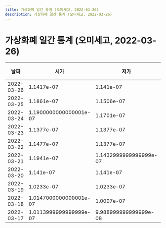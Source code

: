 ```yaml
---
title: 가상화폐 일간 통계 (오미세고, 2022-03-26)
description: 가상화폐 일간 통계 (오미세고, 2022-03-26)
---
```


가상화폐 일간 통계 (오미세고, 2022-03-26)
===

|날짜|시가|저가|고가|종가|비고|
|--|--|--|--|--|--|
|2022-03-26|1.1417e-07|1.141e-07|1.1521e-07|1.141e-07|    |
|2022-03-25|1.1861e-07|1.1506e-07|1.2297e-07|1.1506e-07|    |
|2022-03-24|1.1900000000000001e-07|1.1701e-07|1.2159000000000002e-07|1.1859999999999999e-07|    |
|2022-03-23|1.1377e-07|1.1377e-07|1.26e-07|1.2159000000000002e-07|    |
|2022-03-22|1.1477e-07|1.1377e-07|1.1548e-07|1.1377e-07|    |
|2022-03-21|1.1941e-07|1.1432999999999999e-07|1.1941e-07|1.145e-07|    |
|2022-03-20|1.141e-07|1.141e-07|1.2807e-07|1.1829e-07|    |
|2022-03-19|1.0233e-07|1.0233e-07|1.1501e-07|1.1094e-07|    |
|2022-03-18|1.0147000000000001e-07|1.0007e-07|1.0888e-07|1.0233e-07|    |
|2022-03-17|1.0113999999999999e-07|9.988999999999999e-08|1.0128e-07|9.988999999999999e-08|    |
